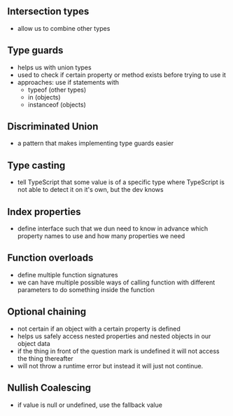 ## Intersection types

- allow us to combine other types

## Type guards

- helps us with union types
- used to check if certain property or method exists before trying to use it
- approaches: use if statements with
  - typeof (other types)
  - in (objects)
  - instanceof (objects)

## Discriminated Union

- a pattern that makes implementing type guards easier

## Type casting

- tell TypeScript that some value is of a specific type where TypeScript is not able to detect it on it's own, but the dev knows

## Index properties

- define interface such that we dun need to know in advance which property names to use and how many properties we need

## Function overloads

- define multiple function signatures
- we can have multiple possible ways of calling function with different parameters to do something inside the function

## Optional chaining

- not certain if an object with a certain property is defined
- helps us safely access nested properties and nested objects in our object data
- if the thing in front of the question mark is undefined it will not access the thing thereafter
- will not throw a runtime error but instead it will just not continue.

## Nullish Coalescing

- if value is null or undefined, use the fallback value
